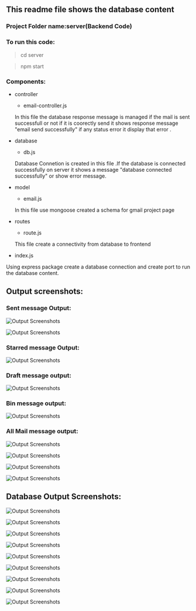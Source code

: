 ## This readme file shows the database content 

###  Project Folder name:server(Backend Code)

### To run this code:

> cd server

> npm start

### Components:

- controller

  - email-controller.js

  In this file the database response message is managed if the mail is sent successfull or not if it is coorectly send it shows response message "email send successfully" if any status error it display that error .



- database
 
  - db.js

  Database Connetion is created in this file .If the database is connected successfully on server it shows a message "database connected successfully" or show error message.


- model

   - email.js

   In this file use mongoose created a schema for gmail project page

- routes

   - route.js


   This file create a connectivity from database to frontend 

- index.js

Using express package create a database  connection and create port to run the database content.

## Output screenshots:

### Sent message Output:

![Output Screenshots](./assets/sent%20message%20output.png)



![Output Screenshots](./assets/sent%20message%20output%202.png)


### Starred message Output:


![Output Screenshots](./assets/starred%20output.png)

### Draft message output:


![Output Screenshots](./assets/drafts%20output.png)
 

### Bin message output:


![Output Screenshots](./assets/bin%20output.png)

### All Mail message output:


![Output Screenshots](./assets/all%20mail%20output%201.png)

![Output Screenshots](./assets/all%20mail%20output%202.png)

![Output Screenshots](./assets/all%20mail%20output%203.png)

![Output Screenshots](./assets/all%20mail%20output%204.png)


## Database Output Screenshots:

![Output Screenshots](./assets/database%20output-1.png)

![Output Screenshots](./assets/database%20output-2.png)

![Output Screenshots](./assets/database%20output-3.png)

![Output Screenshots](./assets/database%20output-4.png)

![Output Screenshots](./assets/database%20output-5.png)

![Output Screenshots](./assets/database%20output-6.png)

![Output Screenshots](./assets/database%20output%20-7.png)

![Output Screenshots](./assets/database%20output-8.png)

![Output Screenshots](./assets/database%20output-9.png)